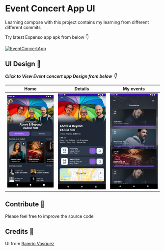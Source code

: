 # Event Concert App UI
Learning compose with this project contains my learning from different different commits


Try latest Expenso app apk from below 👇

[![EventConcertApp](https://img.shields.io/badge/EventConcertApp-APK-black.svg?style=for-the-badge&logo=android)](https://github.com/hellosagar/event-concert-app-compose-ui/releases/download/1.0/app-release.apk)



## UI Design 🎨

***Click to View Event concert app Design from below 👇***

Home | Details | My events
--- | --- | --- 
![](https://github.com/hellosagar/event-concert-app-compose-ui/blob/master/screenshots/0.png) | ![](https://github.com/hellosagar/event-concert-app-compose-ui/blob/master/screenshots/1.png) | ![](https://github.com/hellosagar/event-concert-app-compose-ui/blob/master/screenshots/2.png)



## Contribute 🤝

Please feel free to improve the source code

## Credits 🤗

UI from [Ramrio Vasquez](https://dribbble.com/shots/18005686-Concert-App) 
